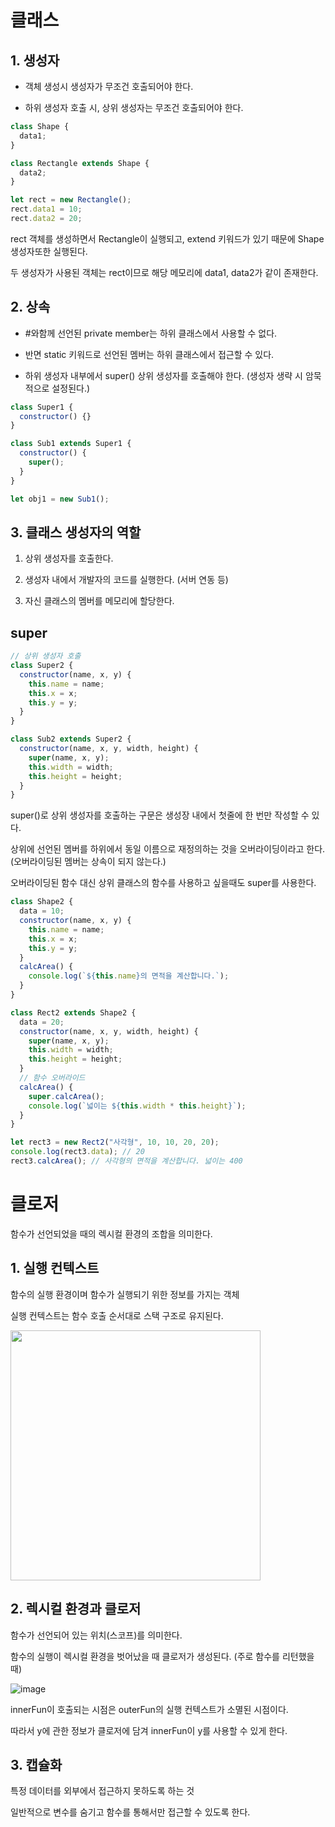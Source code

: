 # 클래스

## 1. 생성자

- 객체 생성시 생성자가 무조건 호출되어야 한다.

- 하위 생성자 호출 시, 상위 생성자는 무조건 호출되어야 한다.

```js
class Shape {
  data1;
}

class Rectangle extends Shape {
  data2;
}

let rect = new Rectangle();
rect.data1 = 10;
rect.data2 = 20;
```

rect 객체를 생성하면서 Rectangle이 실행되고, extend 키워드가 있기 때문에 Shape 생성자또한 실행된다.

두 생성자가 사용된 객체는 rect이므로 해당 메모리에 data1, data2가 같이 존재한다.

## 2. 상속

- #와함께 선언된 private member는 하위 클래스에서 사용할 수 없다.

- 반면 static 키워드로 선언된 멤버는 하위 클래스에서 접근할 수 있다.

- 하위 생성자 내부에서 super() 상위 생성자를 호출해야 한다. (생성자 생략 시 암묵적으로 설정된다.)

```js
class Super1 {
  constructor() {}
}

class Sub1 extends Super1 {
  constructor() {
    super();
  }
}

let obj1 = new Sub1();
```

## 3. 클래스 생성자의 역할

1. 상위 생성자를 호출한다.

2. 생성자 내에서 개발자의 코드를 실행한다. (서버 연동 등)

3. 자신 클래스의 멤버를 메모리에 할당한다.

## super

```js
// 상위 생성자 호출
class Super2 {
  constructor(name, x, y) {
    this.name = name;
    this.x = x;
    this.y = y;
  }
}

class Sub2 extends Super2 {
  constructor(name, x, y, width, height) {
    super(name, x, y);
    this.width = width;
    this.height = height;
  }
}
```

super()로 상위 생성자를 호출하는 구문은 생성장 내에서 첫줄에 한 번만 작성할 수 있다.

상위에 선언된 멤버를 하위에서 동일 이름으로 재정의하는 것을 오버라이딩이라고 한다. (오버라이딩된 멤버는 상속이 되지 않는다.)

오버라이딩된 함수 대신 상위 클래스의 함수를 사용하고 싶을때도 super를 사용한다.

```js
class Shape2 {
  data = 10;
  constructor(name, x, y) {
    this.name = name;
    this.x = x;
    this.y = y;
  }
  calcArea() {
    console.log(`${this.name}의 면적을 계산합니다.`);
  }
}

class Rect2 extends Shape2 {
  data = 20;
  constructor(name, x, y, width, height) {
    super(name, x, y);
    this.width = width;
    this.height = height;
  }
  // 함수 오버라이드
  calcArea() {
    super.calcArea();
    console.log(`넓이는 ${this.width * this.height}`);
  }
}

let rect3 = new Rect2("사각형", 10, 10, 20, 20);
console.log(rect3.data); // 20
rect3.calcArea(); // 사각형의 면적을 계산합니다. 넓이는 400
```

# 클로저

함수가 선언되었을 때의 렉시컬 환경의 조합을 의미한다.

## 1. 실행 컨텍스트

함수의 실행 환경이며 함수가 실행되기 위한 정보를 가지는 객체

실행 컨텍스트는 함수 호출 순서대로 스택 구조로 유지된다.

<img src="https://github.com/user-attachments/assets/48d50f4a-34de-4011-82fa-689ed5030ec9" width=400px>

## 2. 렉시컬 환경과 클로저

함수가 선언되어 있는 위치(스코프)를 의미한다.

함수의 실행이 렉시컬 환경을 벗어났을 때 클로저가 생성된다. (주로 함수를 리턴했을 때)

![image](https://github.com/user-attachments/assets/c952f09d-557d-4645-b557-c1edf948682d)

innerFun이 호출되는 시점은 outerFun의 실행 컨텍스트가 소멸된 시점이다.

따라서 y에 관한 정보가 클로저에 담겨 innerFun이 y를 사용할 수 있게 한다.

## 3. 캡슐화

특정 데이터를 외부에서 접근하지 못하도록 하는 것

일반적으로 변수를 숨기고 함수를 통해서만 접근할 수 있도록 한다.

